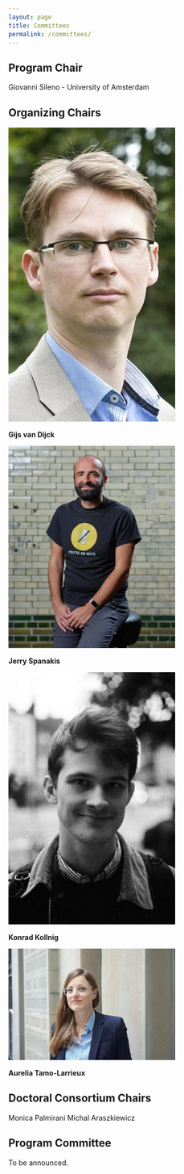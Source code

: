 ```yaml
---
layout: page
title: Committees
permalink: /committees/
---
```


## Program Chair 

Giovanni Sileno - University of Amsterdam

## Organizing Chairs 

![Gijs van Dijck](assets/gijs.jpg)

**Gijs van Dijck**

![Jerry Spanakis (versie 2)](assets/jerry.png)

**Jerry Spanakis**

![Konrad Kollnig (versie 2)](assets/konrad.jpg)

**Konrad Kollnig**

![Aurelia Tamo-Larrieux (versie 2)](assets/aurelia.jpg)

**Aurelia Tamo-Larrieux**

## Doctoral Consortium Chairs 

Monica Palmirani
Michal Araszkiewicz

## Program Committee 

To be announced.